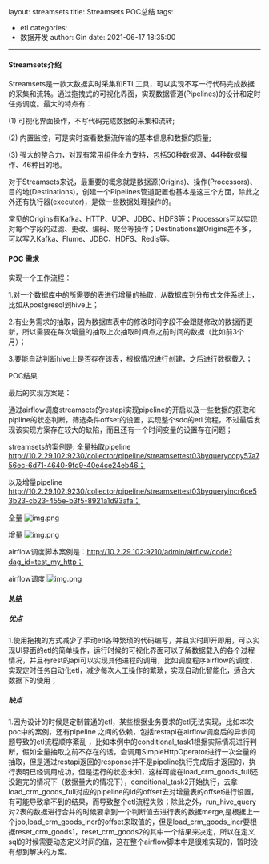 layout: streamsets
title: Streamsets POC总结
tags:
  - etl
categories:
  - 数据开发
author: Gin
date: 2021-06-17 18:35:00
---
#### Streamsets介绍

Streamsets是一款大数据实时采集和ETL工具，可以实现不写一行代码完成数据的采集和流转。通过拖拽式的可视化界面，实现数据管道(Pipelines)的设计和定时任务调度。最大的特点有：

(1) 可视化界面操作，不写代码完成数据的采集和流转;

(2) 内置监控，可是实时查看数据流传输的基本信息和数据的质量;

(3) 强大的整合力，对现有常用组件全力支持，包括50种数据源、44种数据操作、46种目的地。

对于Streamsets来说，最重要的概念就是数据源(Origins)、操作(Processors)、目的地(Destinations)，创建一个Pipelines管道配置也基本是这三个方面，除此之外还有执行器(executor)，是做一些数据处理操作的。

常见的Origins有Kafka、HTTP、UDP、JDBC、HDFS等；Processors可以实现对每个字段的过滤、更改、编码、聚合等操作；Destinations跟Origins差不多，可以写入Kafka、Flume、JDBC、HDFS、Redis等。

#### POC 需求

实现一个工作流程：

1.对一个数据库中的所需要的表进行增量的抽取，从数据库到分布式文件系统上，比如从postgresql到hive上；

2.有业务需求的抽取，因为数据库表中的修改时间字段不会跟随修改的数据而更新，所以需要在每次增量的抽取上次抽取时间点之前时间的数据（比如前3个月）；

3.要能自动判断hive上是否存在该表，根据情况进行创建，之后进行数据载入；

POC结果

最后的实现方案是：

   通过airflow调度streamsets的restapi实现pipeline的开启以及一些数据的获取和pipline的状态判断，筛选条件offset的设置，实现整个sdc的etl 流程，不过最后发现该实现方案存在较大的缺陷，而且还有一个时间变量的设置存在问题；

streamsets的案例是: 全量抽取pipeline
http://10.2.29.102:9230/collector/pipeline/streamsettest03byquerycopy57a756ec-6d71-4640-9fd9-40e4ce24eb46；

以及增量pipeline
http://10.2.29.102:9230/collector/pipeline/streamsettest03byqueryincr6ce53b23-cb23-455e-b3f5-8921a1d93afa；




全量
![img.png](../../../../images/post-images/10224563-e5747904c91a11a1.png)


增量
![img.png](../../../../images/post-images/10224563-1b359d9207f8e2e2.png)

airflow调度脚本案例是：http://10.2.29.102:9210/admin/airflow/code?dag_id=test_my_http；




airflow调度
![img.png](../../../../images/post-images/10224563-6f993055d421c0f5.png)
#### 总结

##### 优点

1.使用拖拽的方式减少了手动etl各种繁琐的代码编写，并且实时即开即用，可以实现UI界面的etl的简单操作，运行时候的可视化界面可以了解数据载入的各个过程情况，并且有rest的api可以实现其他进程的调用，比如调度程序airflow的调度，实现定时任务自动化etl，减少每次人工操作的繁琐，实现自动化智能化，适合大数据下的使用；

##### 缺点

1.因为设计的时候是定制普通的etl，某些根据业务要求的etl无法实现，比如本次poc中的案例，还有pipeline 之间的依赖，包括restapi在airflow调度后的异步问题导致的etl流程顺序紊乱 ，比如本例中的conditional_task1根据实际情况进行判断，假如全量抽取之前不存在的话，会调用SimpleHttpOperator进行一次全量的抽取，但是通过restapi返回的response并不是pipeline执行完成后才返回的，执行表明已经调用成功，但是运行的状态未知，这样可能在load_crm_goods_full还没跑完的情况下（数据量大的情况下），conditional_task2开始执行，去拿load_crm_goods_full对应的pipeline的id的offset去对增量表的offset进行设置，有可能导致拿不到的结果，而导致整个etl流程失败；除此之外，run_hive_query对2表的数据进行合并的时候要拿到一个判断值去进行表的数据merge,是根据上一个job,load_crm_goods_incr的offset来取值的，但是load_crm_goods_incr要根据reset_crm_goods1，reset_crm_goods2的其中一个结果来决定，所以在定义sql的时候需要动态定义时间的值，这在整个airflow脚本中是很难实现的，暂时没有想到解决的方案。
